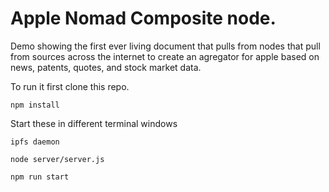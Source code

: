 # Apple Nomad Composite node. 
Demo showing the first ever living document that pulls from nodes that pull from sources across the internet to create an agregator for apple based on news, patents, quotes, and stock market data.

To run it first clone this repo.

`npm install`

Start these in different terminal windows
 
`ipfs daemon`

`node server/server.js`

`npm run start`
